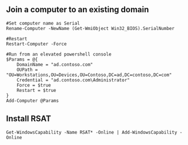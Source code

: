 ## Join a computer to an existing domain
```posh
#Set computer name as Serial
Rename-Computer -NewName (Get-WmiObject Win32_BIOS).SerialNumber

#Restart
Restart-Computer -Force

#Run from an elevated powershell console
$Params = @{
	DomainName = "ad.contoso.com"
	OUPath = "OU=Workstations,OU=Devices,OU=Contoso,DC=ad,DC=contoso,DC=com"
	Credential = "ad.contoso.com\Administrator"
	Force = $true
	Restart = $true
}
Add-Computer @Params
```

## Install RSAT
```posh
Get-WindowsCapability -Name RSAT* -Online | Add-WindowsCapability -Online
```
